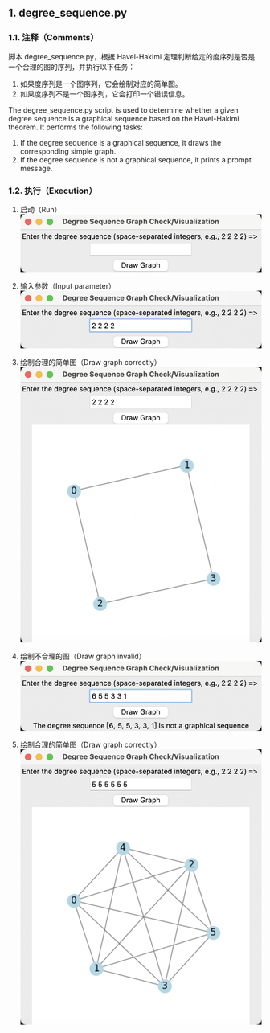 ## 1. degree_sequence.py 

### 1.1. 注释（Comments）

脚本 degree_sequence.py，根据 Havel-Hakimi 定理判断给定的度序列是否是一个合理的图的序列，并执行以下任务：

1. 如果度序列是一个图序列，它会绘制对应的简单图。
2. 如果度序列不是一个图序列，它会打印一个错误信息。


The degree_sequence.py script is used to determine whether a given degree sequence is a graphical sequence based on the Havel-Hakimi theorem. It performs the following tasks:

1. If the degree sequence is a graphical sequence, it draws the corresponding simple graph.
2. If the degree sequence is not a graphical sequence, it prints a prompt message.

### 1.2. 执行（Execution）

1. 启动（Run）
![](./res/run_01.png)

2. 输入参数（Input parameter）
![](./res/run_02.png)

3. 绘制合理的简单图（Draw graph correctly）
![](./res/run_03.png)

4. 绘制不合理的图（Draw graph invalid）
![](./res/run_04.png)

5. 绘制合理的简单图（Draw graph correctly）
![](./res/run_05.png)
